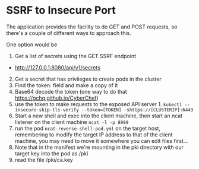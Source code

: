 # SSRF to Insecure Port

The application provides the facility to do GET and POST requests, so there's a couple of different ways to approach this.

One option would be

1. Get a list of secrets using the GET SSRF endpoint
  - http://127.0.0.1:8080/api/v1/secrets
2. Get a secret that has privileges to create pods in the cluster
3. Find the token: field and make a copy of it
4. Base64 decode the token (one way to do that https://gchq.github.io/CyberChef)
5. use the token to make requests to the exposed API server 1. `kubectl --insecure-skip-tls-verify --token=[TOKEN] -shttps://[CLUSTERIP]:6443 `
6. Start a new shell and exec into the client machine, then start an ncat listener on the client machine `ncat -l -p 8989`
7. run the pod `ncat-reverse-shell-pod.yml` on the target host, remembering to modify the target IP address to that of the client machine, you may need to move it somewhere you can edit files first...
8. Note that in the manifest we're mounting in the pki directory with our target key into the pod as /pki
9. read the file /pki/ca.key

